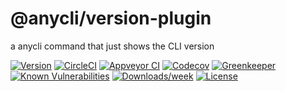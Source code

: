 @anycli/version-plugin
======================

a anycli command that just shows the CLI version

[![Version](https://img.shields.io/npm/v/@anycli/version-plugin.svg)](https://npmjs.org/package/@anycli/version-plugin)
[![CircleCI](https://circleci.com/gh/anycli/version-plugin/tree/master.svg?style=svg)](https://circleci.com/gh/anycli/version-plugin/tree/master)
[![Appveyor CI](https://ci.appveyor.com/api/projects/status/github/anycli/version-plugin?branch=master&svg=true)](https://ci.appveyor.com/project/heroku/version-plugin/branch/master)
[![Codecov](https://codecov.io/gh/anycli/version-plugin/branch/master/graph/badge.svg)](https://codecov.io/gh/anycli/version-plugin)
[![Greenkeeper](https://badges.greenkeeper.io/anycli/version-plugin.svg)](https://greenkeeper.io/)
[![Known Vulnerabilities](https://snyk.io/test/npm/@anycli/version-plugin/badge.svg)](https://snyk.io/test/npm/@anycli/version-plugin)
[![Downloads/week](https://img.shields.io/npm/dw/@anycli/version-plugin.svg)](https://npmjs.org/package/@anycli/version-plugin)
[![License](https://img.shields.io/npm/l/@anycli/version-plugin.svg)](https://github.com/anycli/version-plugin/blob/master/package.json)
